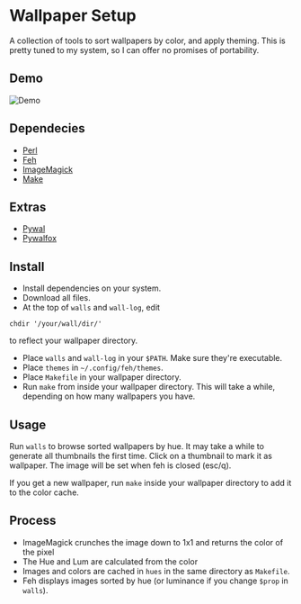 # Wallpaper Setup
A collection of tools to sort wallpapers by color, and apply theming.
This is pretty tuned to my system, so I can offer no promises of portability.

## Demo

![Demo](https://carter-parks.net/hue-wallpapers-demo.gif)

## Dependecies
* [Perl](https://www.perl.org/)
* [Feh](https://feh.finalrewind.org/)
* [ImageMagick](https://imagemagick.org/index.php)
* [Make](https://www.gnu.org/software/make/)

## Extras
* [Pywal](https://github.com/dylanaraps/pywal)
* [Pywalfox](https://github.com/Frewacom/pywalfox)

## Install
* Install dependencies on your system.
* Download all files.
* At the top of `walls` and `wall-log`, edit 
```
chdir '/your/wall/dir/'
```
to reflect your wallpaper directory.
* Place `walls` and `wall-log` in your `$PATH`. 
Make sure they're executable.
* Place `themes` in `~/.config/feh/themes`.
* Place `Makefile` in your wallpaper directory.
* Run `make` from inside your wallpaper directory.
This will take a while, depending on how many wallpapers you have.

## Usage
Run `walls` to browse sorted wallpapers by hue.
It may take a while to generate all thumbnails the first time.
Click on a thumbnail to mark it as wallpaper.
The image will be set when feh is closed (esc/q).

If you get a new wallpaper, run `make` inside your wallpaper 
directory to add it to the color cache.

## Process
* ImageMagick crunches the image down to 1x1 and returns the color of the pixel
* The Hue and Lum are calculated from the color
* Images and colors are cached in `hues` in the same directory as `Makefile`.
* Feh displays images sorted by hue (or luminance if you change `$prop` in `walls`).
